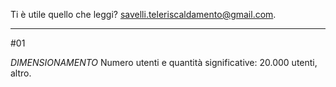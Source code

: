 Ti è utile quello che leggi? 
<a href="mailto:savelli.teleriscaldamento@gmail.com"> savelli.teleriscaldamento@gmail.com</a>.

------

#01

*DIMENSIONAMENTO* 
Numero utenti e quantità significative: 20.000 utenti, altro.
